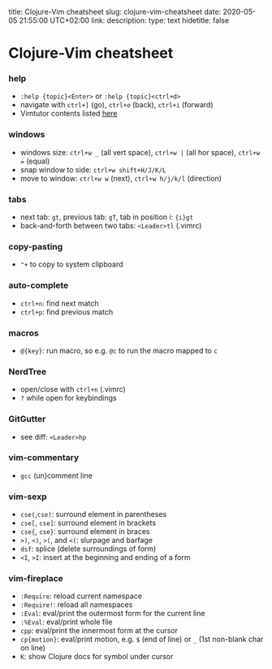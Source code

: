 title: Clojure-Vim cheatsheet
slug: clojure-vim-cheatsheet
date: 2020-05-05 21:55:00 UTC+02:00
link: 
description: 
type: text
hidetitle: false

# Clojure-Vim cheatsheet

### help
- `:help {topic}<Enter>` or `:help {topic}<ctrl+d>`
- navigate with `ctrl+]` (go), `ctrl+o` (back), `ctrl+i` (forward)
- Vimtutor contents listed [here](/my-projects/vimtutor)

### windows
- windows size: `ctrl+w _` (all vert space), `ctrl+w |` (all hor space), `ctrl+w =` (equal)
- snap window to side: `ctrl+w shift+H/J/K/L`
- move to window: `ctrl+w w` (next), `ctrl+w h/j/k/l` (direction)

### tabs
- next tab: `gt`, previous tab: `gT`, tab in position i: `{i}gt`
- back-and-forth between two tabs: `<Leader>tl` (.vimrc)

### copy-pasting
- `"+` to copy to system clipboard

### auto-complete
- `ctrl+n`: find next match
- `ctrl+p`: find previous match

### macros
- `@{key}`: run macro, so e.g. `@c` to run the macro mapped to `c`


### NerdTree
- open/close with `ctrl+n` (.vimrc)
- `?` while open for keybindings


### GitGutter
- see diff: `<Leader>hp`


### vim-commentary
- `gcc` (un)comment line


### vim-sexp
- `cse(`,`cse)`: surround element in parentheses
- `cse[`, `cse]`: surround element in brackets
- `cse{`, `cse}`: surround element in braces
- `>)`, `<)`, `>(`, and `<(`: slurpage and barfage
- `dsf`: splice (delete surroundings of form)
- `<I`, `>I`: insert at the beginning and ending of a form


### vim-fireplace
- `:Require`: reload current namespace
- `:Require!`: reload all namespaces
- `:Eval`: eval/print the outermost form for the current line
- `:%Eval`: eval/print whole file
- `cpp`: eval/print the innermost form at the cursor
- `cp{motion}`: eval/print motion, e.g. `$` (end of line) or `_` (1st non-blank char on line)
- `K`: show Clojure docs for symbol under cursor
